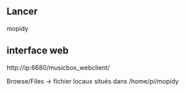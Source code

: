 ## Lancer

mopidy

## interface web

http://ip:6680/musicbox_webclient/

Browse/Files -> fichier locaux situés dans /home/pi/mopidy





